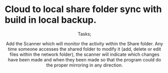 <html>
  
 <head>
  
  # Cloud to local share folder sync with build in local backup.

<body>
  <center>
    Tasks;

Add the Scanner which will monitor the activity within the Share folder. Any time someone accesses the shared folder to modify it (add, delete or edit files within the network folder), the scanner will indicate which changes have been made and when they been made so that the program could do the proper mirroring in any direction.

</html>
